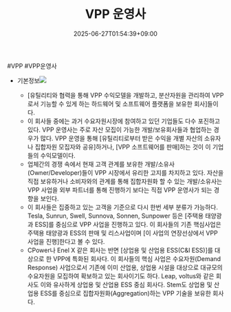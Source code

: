 ﻿---
title: "VPP 운영사"
date: 2025-06-27T01:54:39+09:00
lastmod: 2025-06-27T01:54:39+09:00
type: docs
sidebar:
  open: true
weight: 9
---
<div style="display:none">
  <meta property="article:published_time" content="2025-06-26T16:54:39Z" />
  <meta property="article:modified_time" content="2025-06-26T16:54:39Z" />
</div>
#VPP #VPP운영사

- 기본정보![](https://i.imgur.com/7BJxwql.png)

	- [유틸리티와 협력을 통해 VPP 수익모델을 개발하고, 분산자원을 관리하여 VPP로서 기능할 수 있게 하는 하드웨어 및 소프트웨어 플랫폼을 보유한 회사]들이다. 
	- 이 회사들 중에는 과거 수요자원시장에 참여하고 있던 기업들도 다수 포진하고 있다. VPP 운영사는 주로 자산 모집이 가능한 개발/보유회사들과 협업하는 경우가 많다. VPP 운영을 통해 [유틸리티로부터 받은 수익을 개별 자산의 소유자나 집합자원 모집자와 공유]하거나, [VPP 소프트웨어를 판매]하는 것이 이 기업들의 수익모델이다.
	- 업체간의 경쟁 속에서 현재 고객 관계를 보유한 개발/소유사(Owner/Developer)들이 VPP 시장에서 유리한 고지를 차지하고 있다. 자산을 직접 보유하거나 소비자와의 관계를 통해 집합자원화 할 수 있는 개발/소유사는 VPP 사업을 외부 파트너를 통해 진행하기 보다는 직접 VPP 운영사가 되는 경향을 보인다.
	- 이 회사들은 집중하고 있는 고객을 기준으로 다시 한번 세부 분류가 가능하다. Tesla, Sunrun, Swell, Sunnova, Sonnen, Sunpower 등은 [주택용 태양광과 ESS]를 중심으로 VPP 사업을 진행하고 있다. 이 회사들의 기존 핵심사업은 주택용 태양광과 ESS의 판매 및 리스사업이며 [이 사업의 연장선상에서 VPP 사업을 진행]한다고 볼 수 있다.
	- CPower나 Enel X 같은 회사는 반면 [상업용 및 산업용 ESS(C&I ESS)]를 대상으로 한 VPP에 특화된 회사다. 이 회사들의 핵심 사업은 수요자원(Demand Response) 사업으로서 기존에 이미 산업용, 상업용 시설을 대상으로 대규모의 수요자원을 모집하여 확보하고 있는 회사이기도 하다. Leap, voltus와 같은 회사도 이와 유사하게 상업용 및 산업용 ESS 중심 회사다. Stem도 상업용 및 산업용 ESS를 중심으로 집합자원화(Aggregation)하는 VPP 기술을 보유한 회사다.
